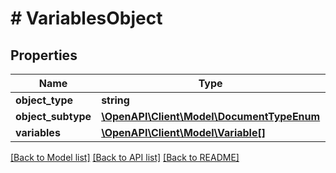 # # VariablesObject

## Properties

Name | Type | Description | Notes
------------ | ------------- | ------------- | -------------
**object_type** | **string** |  |
**object_subtype** | [**\OpenAPI\Client\Model\DocumentTypeEnum**](DocumentTypeEnum.md) |  |
**variables** | [**\OpenAPI\Client\Model\Variable[]**](Variable.md) |  |

[[Back to Model list]](../../README.md#models) [[Back to API list]](../../README.md#endpoints) [[Back to README]](../../README.md)
